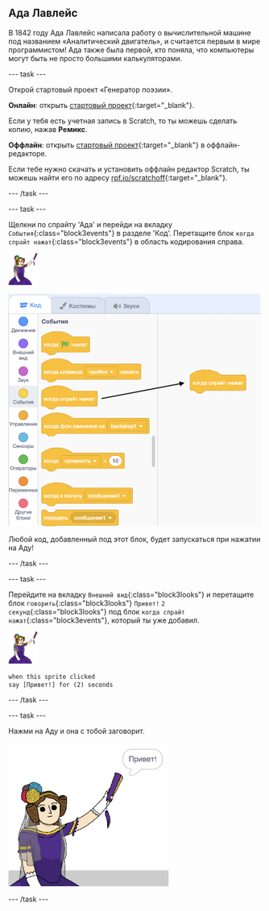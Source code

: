 ## Ада Лавлейс

В 1842 году Ада Лавлейс написала работу о вычислительной машине под названием «Аналитический двигатель», и считается первым в мире программистом! Ада также была первой, кто поняла, что компьютеры могут быть не просто большими калькуляторами.

--- task ---

Открой стартовый проект «Генератор поэзии».

**Онлайн**: открыть [стартовый проект](https://scratch.mit.edu/projects/382745809){:target="_blank"}.

Если у тебя есть учетная запись в Scratch, то ты можешь сделать копию, нажав **Ремикс**.

**Оффлайн**: открыть [стартовый проект](http://rpf.io/p/ru-RU/beat-the-goalie-go){:target="_blank"} в оффлайн-редакторе.

Если тебе нужно скачать и установить оффлайн редактор Scratch, ты можешь найти его по адресу [rpf.io/scratchoff](http://rpf.io/scratchoff){:target="_blank"}.

--- /task ---

--- task ---

Щелкни по спрайту 'Ада' и перейди на вкладку `События`{:class="block3events"} в разделе 'Код'. Перетащите блок `когда спрайт нажат`{:class="block3events"} в область кодирования справа.

![спрайт ада](images/ada-sprite.png)

![перетаскивая, когда этот спрайт нажал блок](images/poetry-click.png)

Любой код, добавленный под этот блок, будет запускаться при нажатии на Аду!

--- /task ---

--- task ---

Перейдите на вкладку `Внешний вид`{:class="block3looks"} и перетащите блок `говорить`{:class="block3looks"} `Привет!` `2 секунд`{:class="block3looks"} под блок `когда спрайт нажат`{:class="block3events"}, который ты уже добавил.

![спрайт ада](images/ada-sprite.png)

```blocks3
when this sprite clicked
say [Привет!] for (2) seconds
```

--- /task ---

--- task ---

Нажми на Аду и она с тобой заговорит.

![снимок экрана](images/poetry-say-test.png)

--- /task ---